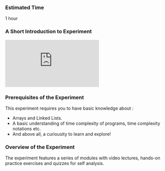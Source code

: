 ### Estimated Time

1 hour
### A Short Introduction to Experiment
<iframe src="https://www.youtube.com/embed/YGr00-NbjNk" frameborder="0" allow="autoplay; encrypted-media" allowfullscreen></iframe>

### Prerequisites of the Experiment
This experiment requires you to have basic knowledge about :

   - Arrays and Linked Lists.
   - A basic understanding of time complexity of programs, time complexity notations etc.
   - And above all, a curiousity to learn and explore!

### Overview of the Experiment
The experiment features a series of modules with video lectures, hands-on practice exercises and quizzes for self analysis.


